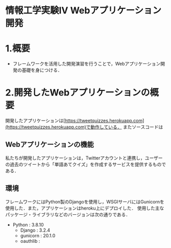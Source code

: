 # 情報工学実験IV Webアプリケーション開発

# 1.概要
- フレームワークを活用した開発演習を行うことで，Webアプリケーション開発の基礎を身につける．


# 2.開発したWebアプリケーションの概要
開発したアプリケーションは[https://tweetquizzes.herokuapp.com](https://tweetquizzes.herokuapp.com)で動作している．
またソースコードは
## Webアプリケーションの機能
私たちが開発したアプリケーションは，Twitterアカウントと連携し，ユーザーの過去のツイートから「単語あてクイズ」を作成するサービスを提供するものである．

## 環境
フレームワークにはPython製のDjangoを使用し，WSGIサーバにはGunicornを使用した．また，アプリケーションはheroku上にデプロイした．
使用した主なパッケージ・ライブラリなどのバージョンは次の通りである．
- Python : 3.8.10
  - Django : 3.2.4
  - gunicorn : 20.1.0
  - oauthlib : 
